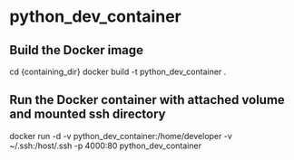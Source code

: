 # python_dev_container

## Build the Docker image
cd {containing_dir}
docker build -t python_dev_container .

## Run the Docker container with attached volume and mounted ssh directory
docker run -d -v python_dev_container:/home/developer -v ~/.ssh:/host/.ssh -p 4000:80 python_dev_container